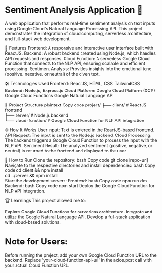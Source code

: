 # Sentiment Analysis Application 🌟
A web application that performs real-time sentiment analysis on text inputs using Google Cloud's Natural Language Processing API. This project demonstrates the integration of cloud computing, serverless architecture, and full-stack web development.

🚀 Features
Frontend: A responsive and interactive user interface built with ReactJS.
Backend: A robust backend created using Node.js, which handles API requests and responses.
Cloud Function: A serverless Google Cloud Function that connects to the NLP API, ensuring scalable and efficient processing.
Sentiment Analysis: Provides insights into the emotional tone (positive, negative, or neutral) of the given text.

🛠️ Technologies Used
Frontend: ReactJS, HTML, CSS, TailwindCSS
Backend: Node.js, Express.js
Cloud Platform: Google Cloud Platform (GCP)
Google Cloud Functions
Google Natural Language API

📂 Project Structure
plaintext
Copy code
project/
├── client/       # ReactJS frontend  
├── server/       # Node.js backend  
└── cloud-function/  # Google Cloud Function for NLP API integration  

🌐 How It Works
User Input: Text is entered in the ReactJS-based frontend.
API Request: The input is sent to the Node.js backend.
Cloud Processing: The backend triggers a Google Cloud Function to process the input with the NLP API.
Sentiment Result: The analyzed sentiment (positive, negative, or neutral) is returned to the frontend and displayed to the user.

📖 How to Run
Clone the repository:
bash
Copy code
git clone [repo-url]
Navigate to the respective directories and install dependencies:
bash
Copy code
cd client && npm install  
cd ../server && npm install  
Start the development servers:
Frontend:
bash
Copy code
npm run dev
Backend:
bash
Copy code
npm start
Deploy the Google Cloud Function for NLP API integration.

🏆 Learnings
This project allowed me to:

Explore Google Cloud Functions for serverless architecture.
Integrate and utilize the Google Natural Language API.
Develop a full-stack application with cloud-based solutions.

# Note for Users:
Before running the project, add your own Google Cloud Function URL to the backend. Replace 'your-cloud-function-api-url' in the axios.post call with your actual Cloud Function URL.
